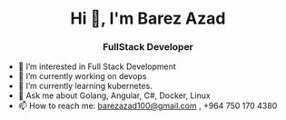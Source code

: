 <h1 align="center">Hi 👋, I'm Barez Azad</h1>
<h3 align="center">FullStack Developer</h3>

- 👀 I’m interested in Full Stack Development 
- 🔭 I’m currently working on devops
- 🌱 I’m currently learning kubernetes.
- 💬 Ask me about Golang, Angular, C#, Docker, Linux
- 📫 How to reach me: barezazad100@gmail.com , +964 750 170 4380
<!-- 
<br>
<div align="center"> 
 
![Barez's GitHub stats](https://github-readme-stats.vercel.app/api?username=barezazad&show_icons=true&theme=tokyonight)

![Barez's GitHub stats](https://github-readme-streak-stats.herokuapp.com/?user=barezazad&show_icons=true&theme=tokyonight)

</div> 
 -->

